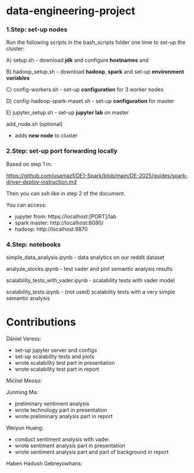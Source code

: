 # data-engineering-project

### 1.Step: set-up nodes

Run the following scripts in the bash_scripts folder one time to set-up the cluster: 

A) setup.sh 
    - download **jdk** and configure **hostnames** and 
    
B) hadoop_setup.sh
    - download **hadoop**, **spark** and set-up **environment variables**
    
C) config-workers.sh
    - set-up **configuration** for 3 worker nodes
    
D) config-hadoop-spark-maset.sh
    - set-up **configuration** for master
    
E) jupyter_setup.sh
    - set-up **jupyter lab** on master

add_node.sh (optional)
- adds **new node** to cluster

### 2.Step: set-up port forwarding locally

Based on step 1 in:

https://github.com/usamazf/DE1-Spark/blob/main/DE-2025/guides/spark-driver-deploy-instruction.md

Then you can ssh like in step 2 of the document.

You can access:
- jupyter from: https://localhost:[PORT]/lab
- spark master: http://localhost:8080/
- hadoop: http://localhost:9870

### 4.Step: notebooks

simple_data_analysis.ipynb          - data analytics on our reddit dataset

analyze_stocks.ipynb            - test vader and plot semantic analysis results

scalability_tests_with_vader.ipynb  - scalability tests with vader model

scalability_tests.ipynb             - (not used) scalability tests with a very simple semantic analysis 

# Contributions

Dániel Veress: 
- set-up jupyter server and configs
- set-up scalability tests and plots
- wrote scalability test part in presentation
- wrote scalability test part in report

Michel Messo: 

Junming Ma: 
- preliminary sentiment analysis 
- wrote technology part in presentation
- wrote preliminary analysis part in report

Weiyun Huang: 
- conduct sentiment analysis with vader
- wrote sentiment analysis part in presentation
- wrote sentiment analysis part and part of background in report

Haben Hadush Gebreyowhans: 
